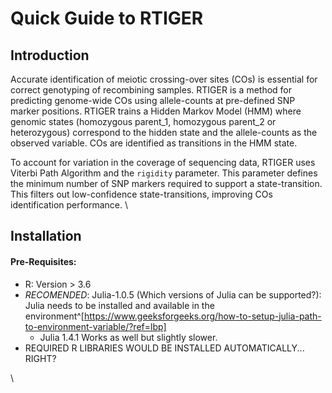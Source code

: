 # Quick Guide to RTIGER

## Introduction
Accurate identification of meiotic crossing-over sites (COs) is essential for correct genotyping of recombining samples. RTIGER is a method for predicting genome-wide COs using allele-counts at pre-defined SNP marker positions. RTIGER trains a Hidden Markov Model (HMM) where genomic states (homozygous parent_1, homozygous parent_2 or heterozygous) correspond to the hidden state and the allele-counts as the observed variable. COs are identified as transitions in the HMM state.

To account for variation in the coverage of sequencing data, RTIGER uses Viterbi Path Algorithm and the `rigidity` parameter. This parameter defines the minimum number of SNP markers required to support a state-transition. This filters out low-confidence state-transitions, improving COs identification performance.
\

<!-- ################################################################################ -->
## Installation
#### Pre-Requisites:
* R: Version > 3.6
* *RECOMENDED*: Julia-1.0.5 (Which versions of Julia can be supported?): Julia needs to be installed and available in the environment^[https://www.geeksforgeeks.org/how-to-setup-julia-path-to-environment-variable/?ref=lbp]
  - Julia 1.4.1 Works as well but slightly slower.
* REQUIRED R LIBRARIES WOULD BE INSTALLED AUTOMATICALLY... RIGHT?

\
